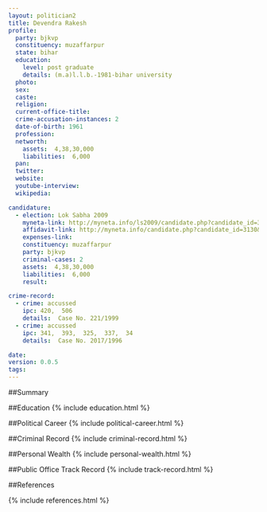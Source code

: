 ```yaml
---
layout: politician2
title: Devendra Rakesh
profile: 
  party: bjkvp
  constituency: muzaffarpur
  state: bihar
  education: 
    level: post graduate
    details: (m.a)l.l.b.-1981-bihar university
  photo: 
  sex: 
  caste: 
  religion: 
  current-office-title: 
  crime-accusation-instances: 2
  date-of-birth: 1961
  profession: 
  networth: 
    assets:  4,38,30,000
    liabilities:  6,000
  pan: 
  twitter: 
  website: 
  youtube-interview: 
  wikipedia: 

candidature: 
  - election: Lok Sabha 2009
    myneta-link: http://myneta.info/ls2009/candidate.php?candidate_id=3130
    affidavit-link: http://myneta.info/candidate.php?candidate_id=3130&scan=original
    expenses-link: 
    constituency: muzaffarpur 
    party: bjkvp
    criminal-cases: 2
    assets:  4,38,30,000
    liabilities:  6,000
    result:  

crime-record: 
  - crime: accussed
    ipc: 420,  506
    details:  Case No. 221/1999  
  - crime: accussed
    ipc: 341,  393,  325,  337,  34
    details:  Case No. 2017/1996  

date: 
version: 0.0.5
tags: 
---
```

##Summary


##Education
{% include education.html %}


##Political Career
{% include political-career.html %}


##Criminal Record
{% include criminal-record.html %}


##Personal Wealth
{% include personal-wealth.html %}


##Public Office Track Record
{% include track-record.html %}


##References


{% include references.html %}